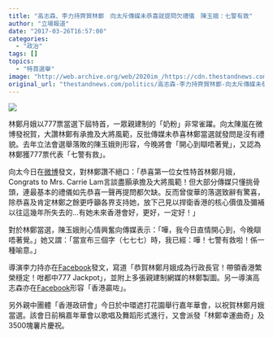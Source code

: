 ```yaml
---
title: "高志森、李力持齊賀林鄭　向太斥傳媒未恭喜就提問欠禮儀　陳玉娥：七警有救"
author: "立場報道"
date: "2017-03-26T16:57:00"
categories:
  - "政治"
tags: []
topics:
  - "特首選舉"
image: "http://web.archive.org/web/2020im_/https://cdn.thestandnews.com/media/photos/cache/carrie-29_NkBjZ_1200x0.png"
original_url: "thestandnews.com/politics/高志森-李力持齊賀林鄭-向太斥傳媒未恭喜就提問欠禮儀-陳玉娥-七警有救"
---
```

![](http://web.archive.org/web/2020im_/https://cdn.thestandnews.com/media/photos/cache/carrie-29_NkBjZ_1200x0.png)

林鄭月娥以777票當選下屆特首，一眾親建制的「奶粉」非常雀躍。向太陳嵐在微博發祝賀，大讚林鄭有承擔及大將風範，反批傳媒未恭喜林鄭當選就發問是沒有禮貌。去年立法會選舉落敗的陳玉娥則形容，今晚將會「開心到瞓唔著覺」，又認為林鄭獲777票代表「七警有救」。

向太今日在[微博](http://web.archive.org/web/20210628200536/http://www.weibo.com/5231788809/EBArGAxPC?from=page_1003065231788809_profile&wvr=6&mod=weibotime&type=comment#_rnd1490518696006)發文，對林鄭讚不絕口：「恭喜第一位女性特首林鄭月娥，Congrats to Mrs. Carrie Lam言談盡顥承擔及大將風範！但大部分傳媒只懂挑骨頭，連最基本的禮儀如先恭喜一聲再提問都欠缺。反而曾俊華的落選致辭有驚喜，除恭喜及肯定林鄭之餘更呼籲各界支持她，放下己見以捍衛香港的核心價值及彌補以往這幾年所失去的…有她未來香港會好，更好，一定好！」

對於林鄭當選，陳玉娥則心情興奮向傳媒表示：「嘩，我今日直情開心到，今晚瞓唔著覺。」她又謂：「當宣布三個字（七七七）時，我已經：嘩！七警有救啦！係一種喻意。」

導演李力持亦在[Facebook](http://web.archive.org/web/20210628200536/https://www.facebook.com/leetailik/posts/10155492369948676)發文，寫道「恭賀林鄭月娥成為行政長官！帶領香港繁榮穩定！咁都中777 Jackpot」，並附上多張親建制網媒的林鄭製圖。另一導演高志森亦在[Facebook](http://web.archive.org/web/20210628200536/https://www.facebook.com/permalink.php?story_fbid=1707837892566856&id=204990132851647)形容「香港贏咗」。

另外親中團體「香港政研會」今日於中環遮打花園舉行嘉年華會，以祝賀林鄭月娥當選。該會日前稱嘉年華會以歌唱及舞蹈形式進行，又會派發「林鄭幸運曲奇」及 3500塊薯片慶祝。